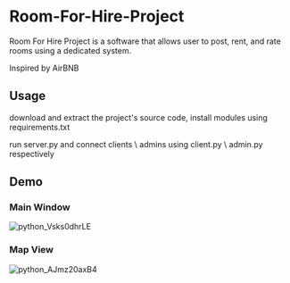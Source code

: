 # Room-For-Hire-Project

Room For Hire Project is a software that allows user to post, rent, and rate rooms using a dedicated system.

Inspired by AirBNB

## Usage

download and extract the project's source code, install modules using requirements.txt

run server.py and connect clients \ admins using client.py \ admin.py respectively

## Demo

### Main Window
![python_Vsks0dhrLE](https://github.com/Blademind/Room-For-Hire-Project/assets/74797869/fc7d238d-72e1-415b-bdc5-1a386f9e8bce)

### Map View
![python_AJmz20axB4](https://github.com/Blademind/Room-For-Hire-Project/assets/74797869/d8bf783b-38d1-45b2-bff6-8eb06a7dda58)
